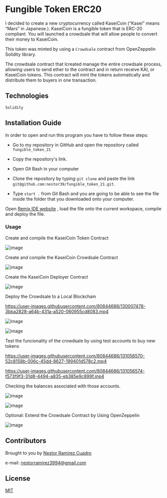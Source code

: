 # Fungible Token ERC20

I decided to create a new cryptocurrency called KaseiCoin (“Kasei” means “Mars” in Japanese.). KaseiCoin is a fungible token that is ERC-20 compliant. You will launched a crowdsale that will allow people to convert their money to KaseiCoin.

This token was minted by using a ```Crowdsale``` contract from OpenZeppelin Solidity library.

The crowdsale contract that Icreated manage the entire crowdsale process, allowing users to send ether to the contract and in return receive KAI, or KaseiCoin tokens. This contract will mint the tokens automatically and distribute them to buyers in one transaction.

## Technologies
``` Solidity ```

## Installation Guide

In order to open and run this program you have to follow these steps:

* Go to my repository in GitHub and open the repository called ```fungible_token_21```

* Copy the repository's link.

* Open Git Bash in your computer 

* Clone the repository by typing ```git clone``` and paste the link ```git@github.com:nestor39/fungible_token_21.git```.

* Type ```start .``` from Git Bash and you are going to be able to see the file inside the folder that you downloaded onto your computer.

Open [Remix IDE website](https://remix.ethereum.org/#optimize=false&runs=200&evmVersion=null&version=soljson-v0.8.4+commit.c7e474f2.js) , load the file onto the current workspace, compile and deploy the file.


### Usage

Create and compile the KaseiCoin Token Contract 

![image](https://user-images.githubusercontent.com/80844686/129801793-094338f9-f803-4786-afd5-58b33d9bbead.png)

Create and compile the KaseiCoin Crowdsale Contract

![image](https://user-images.githubusercontent.com/80844686/129805030-38766d18-14d4-4508-b5e1-2b52f26e7069.png)

Create the KaseiCoin Deployer Contract

![image](https://user-images.githubusercontent.com/80844686/129819867-c18b4875-628e-4031-abc5-9cbd1726ea5c.png)

Deploy the Crowdsale to a Local Blockchain 

https://user-images.githubusercontent.com/80844686/130007478-3bba2828-a64b-431a-a520-060955cd8083.mp4

![image](https://user-images.githubusercontent.com/80844686/131054310-feb9c963-f495-48ae-8fba-8feac8b53666.png)

![image](https://user-images.githubusercontent.com/80844686/131054212-becaa51f-2111-4289-8f11-320276be2d57.png)

Test the funcionality of the crowdsale by using test accounts to buy new tokens


https://user-images.githubusercontent.com/80844686/131056570-52c8158b-006c-45dd-8627-199401d578c2.mp4


https://user-images.githubusercontent.com/80844686/131056574-f573f9f3-31d8-4494-a835-eb385e9c899f.mp4


Checking the balances associated with those accounts.

![image](https://user-images.githubusercontent.com/80844686/131055583-5ad8f738-5849-464b-83a3-6898fd4a0d7a.png)

![image](https://user-images.githubusercontent.com/80844686/131055499-4830b8b0-35c6-41ba-b786-2dc2b9659485.png)

Optional: Extend the Crowdsale Contract by Using OpenZeppelin

![image](https://user-images.githubusercontent.com/80844686/131057091-c5cbdd55-8b46-46cb-862a-0e8e396f1508.png)


## Contributors
Brought to you by [Nestor Ramirez Cuadro](https://www.linkedin.com/in/nestor-ramirez-cuadro-375654209/)

e-mail: nestorramirez3994@gmail.com



## License
[MIT](https://github.com/nestor39/fungible_token_21/blob/main/LICENSE)
